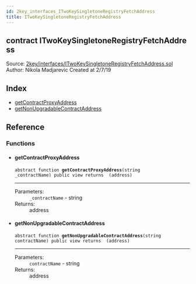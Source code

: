 ```yaml
---
id: 2key_interfaces_ITwoKeySingletoneRegistryFetchAddress
title: ITwoKeySingletoneRegistryFetchAddress
---
```


<div class="contract-doc"><div class="contract"><h2 class="contract-header"><span class="contract-kind">contract</span> ITwoKeySingletoneRegistryFetchAddress</h2><div class="source">Source: <a href="git+https://github.com/2keynet/web3-alpha/blob/v0.0.3/contracts/2key/interfaces/ITwoKeySingletoneRegistryFetchAddress.sol" target="_blank">2key/interfaces/ITwoKeySingletoneRegistryFetchAddress.sol</a></div><div class="author">Author: Nikola Madjarevic Created at 2/7/19</div></div><div class="index"><h2>Index</h2><ul><li><a href="2key_interfaces_ITwoKeySingletoneRegistryFetchAddress.html#getContractProxyAddress">getContractProxyAddress</a></li><li><a href="2key_interfaces_ITwoKeySingletoneRegistryFetchAddress.html#getNonUpgradableContractAddress">getNonUpgradableContractAddress</a></li></ul></div><div class="reference"><h2>Reference</h2><div class="functions"><h3>Functions</h3><ul><li><div class="item function"><span id="getContractProxyAddress" class="anchor-marker"></span><h4 class="name">getContractProxyAddress</h4><div class="body"><code class="signature"><span>abstract </span>function <strong>getContractProxyAddress</strong><span>(string _contractName) </span><span>public </span><span>view </span><span>returns  (address) </span></code><hr/><dl><dt><span class="label-parameters">Parameters:</span></dt><dd><div><code>_contractName</code> - string</div></dd><dt><span class="label-return">Returns:</span></dt><dd>address</dd></dl></div></div></li><li><div class="item function"><span id="getNonUpgradableContractAddress" class="anchor-marker"></span><h4 class="name">getNonUpgradableContractAddress</h4><div class="body"><code class="signature"><span>abstract </span>function <strong>getNonUpgradableContractAddress</strong><span>(string contractName) </span><span>public </span><span>view </span><span>returns  (address) </span></code><hr/><dl><dt><span class="label-parameters">Parameters:</span></dt><dd><div><code>contractName</code> - string</div></dd><dt><span class="label-return">Returns:</span></dt><dd>address</dd></dl></div></div></li></ul></div></div></div>

